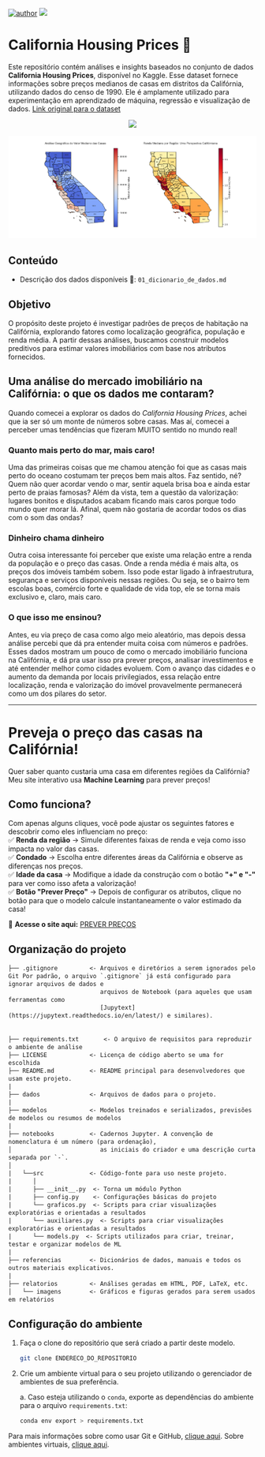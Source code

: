 [![author](https://img.shields.io/badge/Zeygler&nbsp;Oliveira-red.svg)](https://www.linkedin.com/in/zeygler-oliveira-a021a92a4/)
[![](https://img.shields.io/badge/Python-3.10+-blue.svg)](https://www.python.org/)

# California Housing Prices 🏡

Este repositório contém análises e insights baseados no conjunto de dados **California Housing Prices**, disponível no Kaggle. Esse dataset fornece informações sobre preços medianos de casas em distritos da Califórnia, utilizando dados do censo de 1990. Ele é amplamente utilizado para experimentação em aprendizado de máquina, regressão e visualização de dados.
[Link original para o dataset](https://www.kaggle.com/datasets/camnugent/california-housing-prices)

<p align="center"> 
  <a href="https://www.linkedin.com/in/zeygler-oliveira-a021a92a4/" target="_blank"><img src="https://img.shields.io/badge/-LinkedIn-%230077B5?style=for-the-badge&logo=linkedin&logoColor=white" target="_blank"></a> 
</p>

![geomap](https://github.com/ZeyOliveira/precos_casas/blob/master/relatorios/imagens/analise_geo.png)

## Conteúdo
- Descrição dos dados disponíveis 📑: `01_dicionario_de_dados.md`



## Objetivo
O propósito deste projeto é investigar padrões de preços de habitação na Califórnia, explorando fatores como localização geográfica, população e renda média. A partir dessas análises, buscamos construir modelos preditivos para estimar valores imobiliários com base nos atributos fornecidos.



##  Uma análise do mercado imobiliário na Califórnia: o que os dados me contaram?  

Quando comecei a explorar os dados do *California Housing Prices*, achei que ia ser só um monte de números sobre casas. Mas aí, comecei a perceber umas tendências que fizeram MUITO sentido no mundo real!  


### **Quanto mais perto do mar, mais caro!**
Uma das primeiras coisas que me chamou atenção foi que as casas mais perto do oceano costumam ter preços bem mais altos. Faz sentido, né? Quem não quer acordar vendo o mar, sentir aquela brisa boa e ainda estar perto de praias famosas? Além da vista, tem a questão da valorização: lugares bonitos e disputados acabam ficando mais caros porque todo mundo quer morar lá. Afinal, quem não gostaria de acordar todos os dias com o som das ondas? 


### **Dinheiro chama dinheiro**
Outra coisa interessante foi perceber que existe uma relação entre a renda da população e o preço das casas. Onde a renda média é mais alta, os preços dos imóveis também sobem. Isso pode estar ligado à infraestrutura, segurança e serviços disponíveis nessas regiões. Ou seja, se o bairro tem escolas boas, comércio forte e qualidade de vida top, ele se torna mais exclusivo e, claro, mais caro.  


### O que isso me ensinou?  
Antes, eu via preço de casa como algo meio aleatório, mas depois dessa análise percebi que dá pra entender muita coisa com números e padrões. Esses dados mostram um pouco de como o mercado imobiliário funciona na Califórnia, e dá pra usar isso pra prever preços, analisar investimentos e até entender melhor como cidades evoluem. Com o avanço das cidades e o aumento da demanda por locais privilegiados, essa relação entre localização, renda e valorização do imóvel provavelmente permanecerá como um dos pilares do setor. 



---

#  **Preveja o preço das casas na Califórnia!**  

Quer saber quanto custaria uma casa em diferentes regiões da Califórnia? Meu site interativo usa **Machine Learning** para prever preços!   

##  Como funciona?  
Com apenas alguns cliques, você pode ajustar os seguintes fatores e descobrir como eles influenciam no preço:  
✅ **Renda da região** → Simule diferentes faixas de renda e veja como isso impacta no valor das casas.  
✅ **Condado** → Escolha entre diferentes áreas da Califórnia e observe as diferenças nos preços.  
✅ **Idade da casa** → Modifique a idade da construção com o botão **"+" e "-"** para ver como isso afeta a valorização!  
✅ **Botão "Prever Preço"** → Depois de configurar os atributos, clique no botão para que o modelo calcule instantaneamente o valor estimado da casa!   

🔗 **Acesse o site aqui:** [PREVER PREÇOS](https://precoscasas.streamlit.app/)  


## Organização do projeto

```
├── .gitignore         <- Arquivos e diretórios a serem ignorados pelo Git Por padrão, o arquivo `.gitignore` já está configurado para ignorar arquivos de dados e
                          arquivos de Notebook (para aqueles que usam ferramentas como
                          [Jupytext](https://jupytext.readthedocs.io/en/latest/) e similares).    


├── requirements.txt       <- O arquivo de requisitos para reproduzir o ambiente de análise
├── LICENSE            <- Licença de código aberto se uma for escolhida
├── README.md          <- README principal para desenvolvedores que usam este projeto.
|
├── dados              <- Arquivos de dados para o projeto.
|
├── modelos            <- Modelos treinados e serializados, previsões de modelos ou resumos de modelos
|
├── notebooks          <- Cadernos Jupyter. A convenção de nomenclatura é um número (para ordenação),
│                         as iniciais do criador e uma descrição curta separada por `-`.
│
|   └──src             <- Código-fonte para uso neste projeto.
|      │
|      ├── __init__.py  <- Torna um módulo Python
|      ├── config.py    <- Configurações básicas do projeto
|      └── graficos.py  <- Scripts para criar visualizações exploratórias e orientadas a resultados
|      └── auxiliares.py  <- Scripts para criar visualizações exploratórias e orientadas a resultados
|      └── models.py  <- Scripts utilizados para criar, treinar, testar e organizar modelos de ML  
| 
├── referencias        <- Dicionários de dados, manuais e todos os outros materiais explicativos.
|
├── relatorios         <- Análises geradas em HTML, PDF, LaTeX, etc.
│   └── imagens        <- Gráficos e figuras gerados para serem usados em relatórios
```

## Configuração do ambiente

1. Faça o clone do repositório que será criado a partir deste modelo.

    ```bash
    git clone ENDERECO_DO_REPOSITORIO
    ```

2. Crie um ambiente virtual para o seu projeto utilizando o gerenciador de ambientes de sua preferência.

    a. Caso esteja utilizando o `conda`, exporte as dependências do ambiente para o arquivo `requirements.txt`:

      ```bash
      conda env export > requirements.txt
      ```

Para mais informações sobre como usar Git e GitHub, [clique aqui](https://cienciaprogramada.com.br/2021/09/guia-definitivo-git-github/). Sobre ambientes virtuais, [clique aqui](https://cienciaprogramada.com.br/2020/08/ambiente-virtual-projeto-python/).
